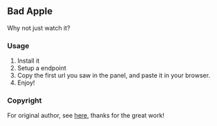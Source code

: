 ## Bad Apple

Why not just watch it?

### Usage

1. Install it
2. Setup a endpoint
3. Copy the first url you saw in the panel, and paste it in your browser.
4. Enjoy!

### Copyright

For original author, see [here](https://github.com/buzzbyte/BadApple.SVG), thanks for the great work!